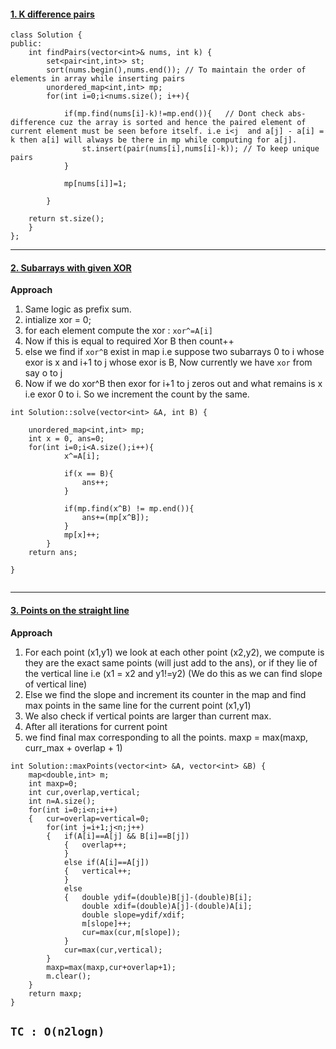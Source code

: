 #### [1. K difference pairs](https://leetcode.com/problems/k-diff-pairs-in-an-array/submissions/)
```
class Solution {
public:
    int findPairs(vector<int>& nums, int k) {
        set<pair<int,int>> st;
        sort(nums.begin(),nums.end()); // To maintain the order of elements in array while inserting pairs
        unordered_map<int,int> mp;
        for(int i=0;i<nums.size(); i++){
            
            if(mp.find(nums[i]-k)!=mp.end()){   // Dont check abs-difference cuz the array is sorted and hence the paired element of current element must be seen before itself. i.e i<j  and a[j] - a[i] = k then a[i] will always be there in mp while computing for a[j].
                st.insert(pair(nums[i],nums[i]-k)); // To keep unique pairs
            }
            
            mp[nums[i]]=1;
            
        }
        
    return st.size();
    }
};
```

---

#### [2. Subarrays with given XOR](https://www.interviewbit.com/old/problems/subarray-with-given-xor/)

**Approach**
1. Same logic as prefix sum.
2. intialize xor = 0;
3. for each element compute the xor : `xor^=A[i]`
4. Now if this is equal to required Xor B then count++
5. else we find if `xor^B` exist in map i.e suppose two subarrays 0 to i whose exor is x and i+1 to j whose exor is B, Now currently we have `xor` from say o to j
6. Now if we do xor^B then exor for i+1 to j zeros out and what remains is x i.e exor 0 to i. So we increment the count by the same.

```
int Solution::solve(vector<int> &A, int B) {

    unordered_map<int,int> mp;
    int x = 0, ans=0;
    for(int i=0;i<A.size();i++){
            x^=A[i];
            
            if(x == B){
                ans++;
            }
            
            if(mp.find(x^B) != mp.end()){
                ans+=(mp[x^B]);
            }
            mp[x]++;
        }
    return ans;
    
}
    
```

---

#### [3. Points on the straight line](https://www.interviewbit.com/old/problems/points-on-the-straight-line/)
**Approach**  
1. For each point (x1,y1) we look at each other point (x2,y2), we compute is they are the exact same points (will just add to the ans), or if they lie of the vertical line i.e (x1 = x2 and y1!=y2) (We do this as we can find slope of vertical line)
2. Else we find the slope and increment its counter in the map and find max points in the same line for the current point (x1,y1)
3. We also check if vertical points are larger than current max.
4. After all iterations for current point 
5. we find final max corresponding to all the points. maxp = max(maxp, curr_max + overlap + 1)

```
int Solution::maxPoints(vector<int> &A, vector<int> &B) {
    map<double,int> m;
    int maxp=0;
    int cur,overlap,vertical;
    int n=A.size();
    for(int i=0;i<n;i++)
    {   cur=overlap=vertical=0;
        for(int j=i+1;j<n;j++)
        {   if(A[i]==A[j] && B[i]==B[j])
            {   overlap++;
            }
            else if(A[i]==A[j])
            {   vertical++;
            }
            else
            {   double ydif=(double)B[j]-(double)B[i];
                double xdif=(double)A[j]-(double)A[i];
                double slope=ydif/xdif;
                m[slope]++;
                cur=max(cur,m[slope]);
            }
            cur=max(cur,vertical);
        }
        maxp=max(maxp,cur+overlap+1);
        m.clear();
    }
    return maxp;
}

```
`TC : O(n2logn)`
---
